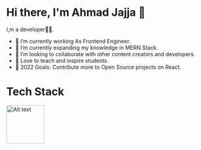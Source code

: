  # Hi there, I'm Ahmad Jajja 👋



 I,m a developer🧑‍💻.

- 🔭 I’m currently working As Frontend Engineer.
- 🌱 I’m currently expanding my knowledge in MERN Stack.
- 👯 I’m looking to collaborate with other content creators and developers.
- 📢 Love to teach and inspire students.
- 🥅 2022 Goals: Contribute more to Open Source projects on React.


# Tech Stack




<img
  src="https://repository-images.githubusercontent.com/427210279/9918a449-bc04-42ac-af29-1d1856aa9530"
  alt="Alt text"
  title="Optional title"
  style="display: inline-block; margin: 0 auto; width: 100px; height: 100px">
  
